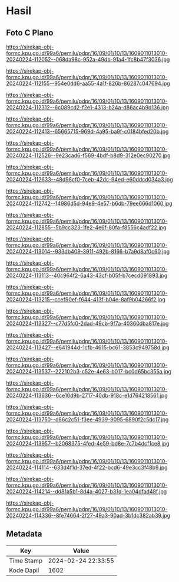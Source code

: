 # Hasil

## Foto C Plano

https://sirekap-obj-formc.kpu.go.id/99a6/pemilu/pdpr/16/09/01/10/13/1609011013010-20240224-112052--068da98c-952a-49db-91a4-1fc8b47f3036.jpg

https://sirekap-obj-formc.kpu.go.id/99a6/pemilu/pdpr/16/09/01/10/13/1609011013010-20240224-112155--954e0dd6-aa55-4a1f-826b-86287c047694.jpg

https://sirekap-obj-formc.kpu.go.id/99a6/pemilu/pdpr/16/09/01/10/13/1609011013010-20240224-112312--6c089cd2-f2e1-4313-b24a-d86ac4b9d136.jpg

https://sirekap-obj-formc.kpu.go.id/99a6/pemilu/pdpr/16/09/01/10/13/1609011013010-20240224-112413--65665715-969d-4a95-ba9f-c0184bfed20b.jpg

https://sirekap-obj-formc.kpu.go.id/99a6/pemilu/pdpr/16/09/01/10/13/1609011013010-20240224-112526--9e23cad6-f569-4bdf-b8d9-312e0ec90270.jpg

https://sirekap-obj-formc.kpu.go.id/99a6/pemilu/pdpr/16/09/01/10/13/1609011013010-20240224-112633--48d98cf0-7ceb-42dc-94ed-e60ddcd034a3.jpg

https://sirekap-obj-formc.kpu.go.id/99a6/pemilu/pdpr/16/09/01/10/13/1609011013010-20240224-112742--14986d5d-94e9-4e57-b6db-79ee666d1060.jpg

https://sirekap-obj-formc.kpu.go.id/99a6/pemilu/pdpr/16/09/01/10/13/1609011013010-20240224-112855--5b9cc323-1fe2-4e6f-80fa-f8556c4adf22.jpg

https://sirekap-obj-formc.kpu.go.id/99a6/pemilu/pdpr/16/09/01/10/13/1609011013010-20240224-113014--933db409-3911-492b-8166-b7a9d8af0c60.jpg

https://sirekap-obj-formc.kpu.go.id/99a6/pemilu/pdpr/16/09/01/10/13/1609011013010-20240224-113113--40c964f2-6a43-43cf-b05f-b7cecd091893.jpg

https://sirekap-obj-formc.kpu.go.id/99a6/pemilu/pdpr/16/09/01/10/13/1609011013010-20240224-113215--ccef90ef-f644-413f-b04e-8af9b04266f2.jpg

https://sirekap-obj-formc.kpu.go.id/99a6/pemilu/pdpr/16/09/01/10/13/1609011013010-20240224-113327--c77d5fc0-2dad-49cb-9f7a-40360dba817e.jpg

https://sirekap-obj-formc.kpu.go.id/99a6/pemilu/pdpr/16/09/01/10/13/1609011013010-20240224-113427--e641944d-1cfb-4615-bc61-3853c949758d.jpg

https://sirekap-obj-formc.kpu.go.id/99a6/pemilu/pdpr/16/09/01/10/13/1609011013010-20240224-113537--222102b3-c52e-4e63-b017-bc0d65bc355a.jpg

https://sirekap-obj-formc.kpu.go.id/99a6/pemilu/pdpr/16/09/01/10/13/1609011013010-20240224-113636--6ce10d9b-2717-40db-918c-e1d764218561.jpg

https://sirekap-obj-formc.kpu.go.id/99a6/pemilu/pdpr/16/09/01/10/13/1609011013010-20240224-113750--d86c2c51-f3ee-4939-9095-6890f2c5dc17.jpg

https://sirekap-obj-formc.kpu.go.id/99a6/pemilu/pdpr/16/09/01/10/13/1609011013010-20240224-113957--b2068375-4fed-4e59-bd8e-7c7b4dcf1ce8.jpg

https://sirekap-obj-formc.kpu.go.id/99a6/pemilu/pdpr/16/09/01/10/13/1609011013010-20240224-114114--633d4f1d-37ed-4f22-bcd6-49e3cc3f48b9.jpg

https://sirekap-obj-formc.kpu.go.id/99a6/pemilu/pdpr/16/09/01/10/13/1609011013010-20240224-114214--dd81a5b1-8d4a-4027-b31d-1ea04dfad48f.jpg

https://sirekap-obj-formc.kpu.go.id/99a6/pemilu/pdpr/16/09/01/10/13/1609011013010-20240224-114336--8fe74664-2f27-49a3-90ad-3b1dc382ab39.jpg


## Metadata

| Key        | Value               |
| ---------- | ------------------- |
| Time Stamp | 2024-02-24 22:33:55 |
| Kode Dapil | 1602                |



